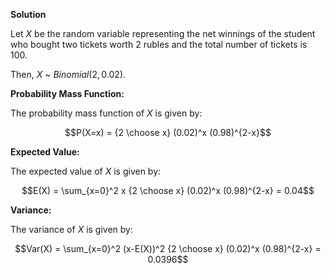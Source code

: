 

**Solution**

Let $X$ be the random variable representing the net winnings of the student who bought two tickets worth 2 rubles and the total number of tickets is 100. 

Then, $X$ ~ $Binomial(2, 0.02)$.

**Probability Mass Function:** 

The probability mass function of $X$ is given by:

$$P(X=x) = {2 \choose x} (0.02)^x (0.98)^{2-x}$$

**Expected Value:**

The expected value of $X$ is given by:

$$E(X) = \sum_{x=0}^2 x {2 \choose x} (0.02)^x (0.98)^{2-x}  = 0.04$$

**Variance:**

The variance of $X$ is given by:

$$Var(X) = \sum_{x=0}^2 (x-E(X))^2 {2 \choose x} (0.02)^x (0.98)^{2-x}  = 0.0396$$